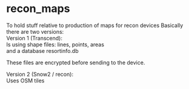 # recon_maps
To hold stuff relative to production of maps for recon devices
Basically there are two versions:  
Version 1 (Transcend):  
Is using shape files: lines, points, areas  
and a database resortinfo.db

These files are encrypted before sending to the device.  

Version 2 (Snow2 / recon):  
Uses OSM tiles
